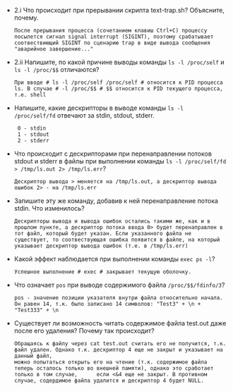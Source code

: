 * 2.i Что происходит при прерывании скрипта text-trap.sh? Объясните, почему.
	```
	После прерывания процесса (сочетанием клавиш Ctrl+C) процессу посылется сигнал signal interrupt (SIGINT), поэтому срабатывает соотвествиющий SIGINT по сценарию trap в виде вывода сообщения "аварийное завершение..."
	```
* 2.ii Напишите, по какой причине выводы команды `ls -l /proc/self` и `ls -l /proc/$$` отличаются?
	```
	При вводе # ls -l /proc/self /proc/self # относится к PID процесса ls. В случае # -l /proc/$$ # $$ относится к PID текущего процесса, т.е. shell
	```
* Напишите, какие дескрипторы в выводе команды `ls -l /proc/self/fd` отвечают за stdin, stdout, stderr.
	```
     0 - stdin
     1 - stdout
     2 - stderr
	```
* Что происходит с дескрипторами при перенаправлении потоков stdout и stderr в файлы при выполнении команды `ls -l /proc/self/fd > /tmp/ls.out 2> /tmp/ls.err`?
	```
	Дескриптор вывода > меняется на /tmp/ls.out, а дескриптор вывода ошибок 2> - на /tmp/ls.err
	```
* Запишите эту же команду, добавив к ней перенаправление потока stdin. Что изменилось?
	```
	Дескрипторы вывода и вывода ошибок остались такими же, как и в прошлом пункте, а дескриптор потока ввода 0> будет перенаправлен в тот файл, который будет указан. Если указанного файла не существует, то соотвествующая ошибка появится в файле, на который указывает дескриптор вывода ошибок (т.е. в /tmp/ls.err)
	```
* Какой эффект наблюдается при выполнении команды `exec ps -l`?
	```
	Успешное выполнение # exec # закрывает текущую оболочку.
	```
* Что означает `pos` при выводе содержимого файла `/proc/$$/fdinfo/3`?
	```
	pos - значение позиции указателя внутри файла относительно начала. Он равен 14, т.к. было записано 14 символов: "Test3" + \n + "Test333" + \n
	```
* Существует ли возможность читать содержимое файла test.out даже после его удаления? Почему так происходит?
	```
	Обращаясь к файлу через cat test.out считать его не получится, т.к. файл удален. Однако т.к. дескриптор 4 еще не закрыт и указывает на данный файл, 
	можно попытаться открыть его на чтение (т.к. содержимое файла теперь осталось только во внешней памяти), однако это сработает только в том случае, 		если <&4 еще не закрыт. В противном случае, содердимое файла удалится и дескриптор 4 будет NULL.
	```
